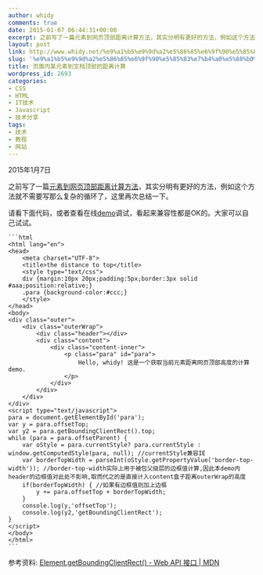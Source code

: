 ```yaml
---
author: whidy
comments: true
date: 2015-01-07 06:44:31+00:00
excerpt: 之前写了一篇元素到网页顶部距离计算方法，其实分明有更好的方法，例如这个方法就不需要写那么复杂的循环了，这里再次总结一下。
layout: post
link: http://www.whidy.net/%e9%a1%b5%e9%9d%a2%e5%86%85%e6%9f%90%e5%85%83%e7%b4%a0%e5%88%b0%e6%96%87%e6%a1%a3%e9%a1%b6%e9%83%a8%e7%9a%84%e8%b7%9d%e7%a6%bb%e8%ae%a1%e7%ae%97.html
slug: '%e9%a1%b5%e9%9d%a2%e5%86%85%e6%9f%90%e5%85%83%e7%b4%a0%e5%88%b0%e6%96%87%e6%a1%a3%e9%a1%b6%e9%83%a8%e7%9a%84%e8%b7%9d%e7%a6%bb%e8%ae%a1%e7%ae%97'
title: 页面内某元素到文档顶部的距离计算
wordpress_id: 2693
categories:
- CSS
- HTML
- IT技术
- Javascript
- 技术分享
tags:
- 技术
- 教程
- 网站
---
```


2015年1月7日

之前写了一篇[元素到网页顶部距离计算方法](http://www.whidy.net/distance-of-element-to-site-top-value.html)，其实分明有更好的方法，例如这个方法就不需要写那么复杂的循环了，这里再次总结一下。

请看下面代码，或者查看在线[demo](https://jsfiddle.net/kingterrors/2adzh8us/)调试，看起来兼容性都是OK的。大家可以自己试试。

    ```html
    <html lang="en">
    <head>
        <meta charset="UTF-8">
        <title>the distance to top</title>
        <style type="text/css">
        div {margin:10px 20px;padding:5px;border:3px solid #aaa;position:relative;}
        .para {background-color:#ccc;}
        </style>
    </head>
    <body>
    <div class="outer">
        <div class="outerWrap">
            <div class="header"></div>
            <div class="content">
                <div class="content-inner">
                    <p class="para" id="para">
                        Hello, whidy! 这是一个获取当前元素距离网页顶部高度的计算demo.
                    </p>
                </div>
            </div>
        </div>
    </div>
    <script type="text/javascript">
    para = document.getElementById('para');
    var y = para.offsetTop;
    var y2 = para.getBoundingClientRect().top;
    while (para = para.offsetParent) {
        var oStyle = para.currentStyle? para.currentStyle : window.getComputedStyle(para, null); //currentStyle兼容IE
        var borderTopWidth = parseInt(oStyle.getPropertyValue('border-top-width')); //border-top-width实际上用于被包父级层的边框值计算,因此本demo内header的边框值对此处不影响,取而代之的是直接计入content盒子距离outerWrap的高度
        if(borderTopWidth) { //如果有边框值则加上边框
            y += para.offsetTop + borderTopWidth;
        }
        console.log(y,'offsetTop');
        console.log(y2,'getBoundingClientRect');
    }
    </script>
    </body>
    </html>
    ```


参考资料: [Element.getBoundingClientRect() - Web API 接口 | MDN](https://developer.mozilla.org/zh-CN/docs/Web/API/Element.getBoundingClientRect)
